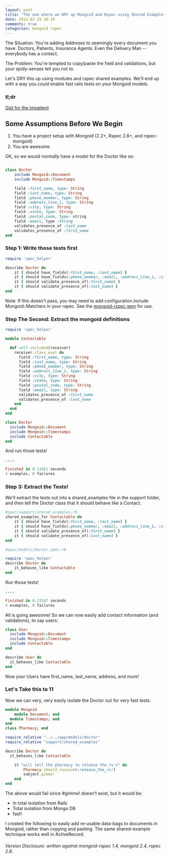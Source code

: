 ```yaml
---
layout: post
title: "The one where we DRY up Mongoid and Rspec using Shared Examples and Modules"
date: 2012-02-29 10:19
comments: true
categories: mongoid rspec
---
```


The Situation: You're adding Addreses to seemingly every document you have. Doctors, Patients, Insurance Agents. Even the Delivery Man -- everybody has a contact.

The Problem: You're tempted to copy/paste the field and validations, but your spidy-senses tell you not to.

Let's DRY this up using modules and rspec shared examples. We'll end up with a way you _could_ enable fast rails tests on your Mongoid models.

<!-- more -->

### tl;dr
[Gist for the impatient](https://gist.github.com/1942427)

Some Assumptions Before We Begin
--------------------------------

1. You have a project setup with Mongoid (2.2+, Rspec 2.8+, and rspec-mongoid)
2. You are awesome

OK, so we would normally have a model for the Doctor like so:


``` ruby

class Doctor
	include Mongoid::Document
	include Mongoid::Timestamps

	field :first_name, type: String
	field :last_name, type: String
	field :phone_number, type: String
	field :address_line_1, type: String
	field :city, type: String
	field :state, type: String
	field :postal_code, type: string
	field :email, type :String
	validates_presence_of :last_name
	validates_presence_of :first_name
end
```

### Step 1: Write those tests first

``` ruby 
require 'spec_helper'

describe Doctor do
	it { should have_fields(:first_name, :last_name) }
	it { should have_fields(:phone_number, :email, :address_line_1, :city, :state, :postal_code) }
	it { should validate_presence_of(:first_name) }
	it { should validate_presence_of(:last_name) }
end

```

Note: If this doesn't pass, you may need to add  configuration.include Mongoid::Matchers in your rspec. See the [mongoid-rspec gem](https://github.com/evansagge/mongoid-rspec) for use.

### Step The Second: Extract the mongoid definitions

``` ruby 
require 'spec_helper'

module Contactable

  def self.included(receiver) 
    receiver.class_eval do
      field :first_name, type: String
      field :last_name, type: String
      field :phone_number, type: String
      field :address_line_1, type: String
      field :city, type: String
      field :state, type: String
      field :postal_code, type: String
      field :email, type: String
      validates_presence_of :first_name
      validates_presence_of :last_name
    end
  end
end

class Doctor
  include Mongoid::Document
  include Mongoid::Timestamps
  include Contactable
end
```

And run those tests!

``` ruby
....

Finished in 0.11461 seconds
4 examples, 0 failures
```

### Step 3: Extract the Tests!

We'll extract the tests out into a shared_examples file in the support folder, and then tell the Doctor class that it should behave like a Contact. 

``` ruby 
#spec/support/shared_examples.rb
shared_examples_for Contactable do
	it { should have_fields(:first_name, :last_name) }
	it { should have_fields(:phone_number, :email, :address_line_1, :city, :state, :postal_code) }
	it { should validate_presence_of(:first_name) }
	it { should validate_presence_of(:last_name) }
end

#spec/models/doctor_spec.rb

require 'spec_helper'
describe Doctor do
	it_behaves_like Contactable
end
```

Run those tests!
``` ruby tests. Could be faster
....

Finished in 0.13347 seconds
4 examples, 0 failures
```

All is going awesome! So we can now easily add contact information (and validations), to say users:

``` ruby
class User
  include Mongoid::Document
  include Mongoid::Timestamps
  include Contactable
end

describe User do
  it_behaves_like Contactable
end
```

Now your Users have first_name, last_name, address, and more!

### Let's Take this to 11

Now we can very, very easily isolate the Doctor out for very fast tests.

``` ruby 
module Mongoid
	module Document; end
  module Timestamps; end
end
class Pharmacy; end

require_relative "../../app/models/doctor"
require_relative "support/shared_examples"

describe Doctor do
  it_behaves_like Contactable

	it "will tell the pharmacy to release the rx's" do
		Pharmacy.should_receive(:release_the_rx!)
		subject.gimme!
	end
end

```

The above would fail since #gimme! doesn't exist, but it would be:

* In total isolation from Rails
* Total isolation from Mongo DB
* fast!

I created the following to easily add re-usable data-bags to documents in Mongoid, rather than copying and pasting. The same shared-example technique works well in ActiveRecord.

###### Version Disclosure: written against mongoid-rspec 1.4, mongoid 2.4, rspec 2.8.

